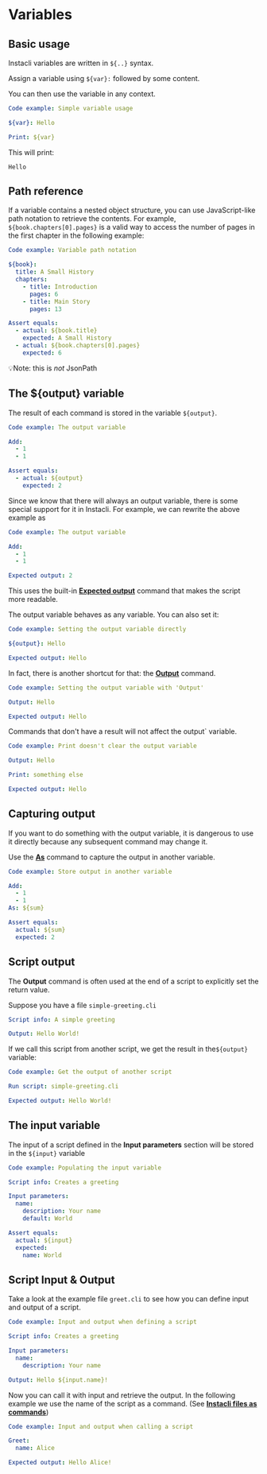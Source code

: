 # Variables

## Basic usage

Instacli variables are written in `${..}` syntax.

Assign a variable using `${var}:` followed by some content.

You can then use the variable in any context.

```yaml specscript
Code example: Simple variable usage

${var}: Hello

Print: ${var}
```

This will print:

```script output
Hello
```

<!-- TODO add support for 'script output' in tests -->

## Path reference

If a variable contains a nested object structure, you can use JavaScript-like path notation to retrieve the contents.
For example, `${book.chapters[0].pages}` is a valid way to access the number of pages in the first chapter in the
following example:

```yaml specscript
Code example: Variable path notation

${book}:
  title: A Small History
  chapters:
    - title: Introduction
      pages: 6
    - title: Main Story
      pages: 13

Assert equals:
  - actual: ${book.title}
    expected: A Small History
  - actual: ${book.chapters[0].pages}
    expected: 6
```

💡Note: this is _not_ JsonPath

## The ${output} variable

The result of each command is stored in the variable `${output}`.

```yaml specscript
Code example: The output variable

Add:
  - 1
  - 1

Assert equals:
  - actual: ${output}
    expected: 2
```

Since we know that there will always an output variable, there is some special support for it in Instacli. For example,
we can rewrite the above example as

```yaml specscript
Code example: The output variable

Add:
  - 1
  - 1

Expected output: 2
```

This uses the built-in **[Expected output](../commands/core/testing/Expected%20output.spec.md)** command that makes
the script more readable.

The output variable behaves as any variable. You can also set it:

```yaml specscript
Code example: Setting the output variable directly

${output}: Hello

Expected output: Hello
```

In fact, there is another shortcut for that: the **[Output](../commands/core/variables/Output.spec.md)** command.

```yaml specscript
Code example: Setting the output variable with 'Output'

Output: Hello

Expected output: Hello
```

Commands that don't have a result will not affect the output` variable.

```yaml specscript
Code example: Print doesn't clear the output variable

Output: Hello

Print: something else

Expected output: Hello
```

## Capturing output

If you want to do something with the output variable, it is dangerous to use it directly because any subsequent command
may change it.

Use the **[As](../commands/core/variables/As.spec.md)** command to capture the output in another variable.

```yaml specscript
Code example: Store output in another variable

Add:
  - 1
  - 1
As: ${sum}

Assert equals:
  actual: ${sum}
  expected: 2
```

## Script output

The **Output** command is often used at the end of a script to explicitly set the return value.

Suppose you have a file `simple-greeting.cli`

```yaml file=simple-greeting.cli
Script info: A simple greeting

Output: Hello World!
```

If we call this script from another script, we get the result in the`${output}` variable:

```yaml specscript
Code example: Get the output of another script

Run script: simple-greeting.cli

Expected output: Hello World!
```

## The input variable

The input of a script defined in the **Input parameters** section will be stored in the `${input}` variable

```yaml specscript
Code example: Populating the input variable

Script info: Creates a greeting

Input parameters:
  name:
    description: Your name
    default: World

Assert equals:
  actual: ${input}
  expected:
    name: World
```

## Script Input & Output

Take a look at the example file `greet.cli` to see how you can define input and output of a script.

```yaml file=greet.cli
Code example: Input and output when defining a script

Script info: Creates a greeting

Input parameters:
  name:
    description: Your name

Output: Hello ${input.name}!
```

Now you can call it with input and retrieve the output. In the following example we use the name of the script as a
command. (See **[Instacli files as commands](../commands/core/files/Instacli%20files%20as%20commands.spec.md)**)

```yaml specscript
Code example: Input and output when calling a script

Greet:
  name: Alice

Expected output: Hello Alice!
```